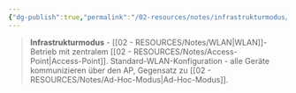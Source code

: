 ```yaml
---
{"dg-publish":true,"permalink":"/02-resources/notes/infrastrukturmodus/","tags":["elektrotechnik/wlan/modus","informatik/netzwerk/wifi"],"noteIcon":"","updated":"2025-09-10T16:41:09.000+02:00"}
---
```


>**Infrastrukturmodus** - [[02 - RESOURCES/Notes/WLAN\|WLAN]]-Betrieb mit zentralem [[02 - RESOURCES/Notes/Access-Point\|Access-Point]].
Standard-WLAN-Konfiguration - alle Geräte kommunizieren über den AP, Gegensatz zu [[02 - RESOURCES/Notes/Ad-Hoc-Modus\|Ad-Hoc-Modus]].